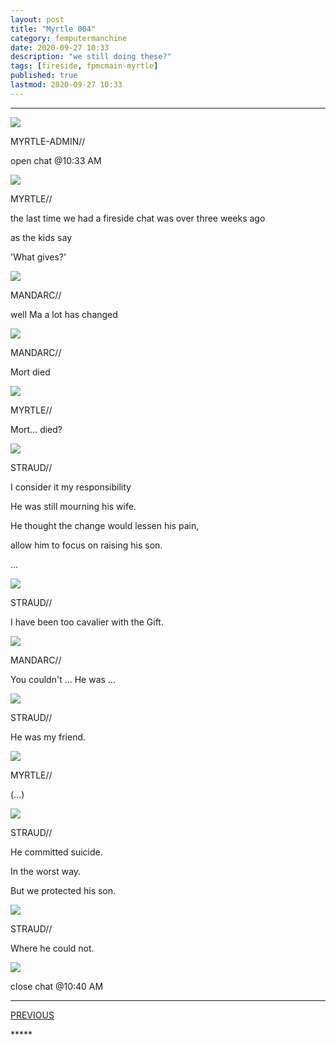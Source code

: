 ```yaml
---
layout: post
title: "Myrtle 004"
category: femputermanchine
date: 2020-09-27 10:33
description: "we still doing these?"
tags: [fireside, fpmcmain-myrtle]
published: true
lastmod: 2020-09-27 10:33
---
```

[//]: # ( 9/27/20  -added)

*****

<div class="chat-box">
<img src="{{ site.url }}/assets/tb/myrtlekevin.jpg" class="chat-portrait" />
<p class="ppl-sez">MYRTLE-ADMIN//</p>
<p class="ppl-sez">open chat @10:33 AM</p>
</div>

<div class="chat-box">
<img src="{{ site.url }}/assets/tb/myrtle-insp.jpg" class="chat-portrait" />
<p class="ppl-sez">MYRTLE//</p>
<p class="ppl-sez">the last time we had a fireside chat was over three weeks ago</p>
<p class="ppl-sez">as the kids say</p>
<p class="ppl-sez">'What gives?'</p>
</div>

<div class="chat-box">
<img src="{{ site.url }}/assets/tb/mandarc1.jpg" class="chat-portrait" />
<p class="ppl-sez">MANDARC//</p>
<p class="ppl-sez">well Ma a lot has changed</p>
</div>

<div class="chat-box">
<img src="{{ site.url }}/assets/tb/mandarc1.jpg" class="chat-portrait" />
<p class="ppl-sez">MANDARC//</p>
<p class="ppl-sez">Mort died</p>
</div>

<div class="chat-box">
<img src="{{ site.url }}/assets/tb/myrtle-insp.jpg" class="chat-portrait" />
<p class="ppl-sez">MYRTLE//</p>
<p class="ppl-sez">Mort... died?</p>
</div>

<div class="chat-box">
<img src="{{ site.url }}/assets/tb/straud.jpg" class="chat-portrait" />
<p class="ppl-sez">STRAUD//</p>
<p class="ppl-sez">I consider it my responsibility</p>
<p class="ppl-sez">He was still mourning his wife.</p>
<p class="ppl-sez">He thought the change would lessen his pain, </p>
<p class="ppl-sez">allow him to focus on raising his son.</p>
<p class="ppl-sez">...</p>
</div>

<div class="chat-box">
<img src="{{ site.url }}/assets/tb/straud.jpg" class="chat-portrait" />
<p class="ppl-sez">STRAUD//</p>
<p class="ppl-sez">I have been too cavalier with the Gift.</p>
</div>

<div class="chat-box">
<img src="{{ site.url }}/assets/tb/mandarc1.jpg" class="chat-portrait" />
<p class="ppl-sez">MANDARC//</p>
<p class="ppl-sez">You couldn't ... He was ...</p>
</div>

<div class="chat-box">
<img src="{{ site.url }}/assets/tb/straud.jpg" class="chat-portrait" />
<p class="ppl-sez">STRAUD//</p>
<p class="ppl-sez">He was my friend.</p>
</div>

<div class="chat-box">
<img src="{{ site.url }}/assets/tb/myrtle-insp.jpg" class="chat-portrait" />
<p class="ppl-sez">MYRTLE//</p>
<p class="ppl-sez">(...)</p>
</div>

<div class="chat-box">
<img src="{{ site.url }}/assets/tb/straud.jpg" class="chat-portrait" />
<p class="ppl-sez">STRAUD//</p>
<p class="ppl-sez">He committed suicide.</p>
<p class="ppl-sez">In the worst way.</p>
<p class="ppl-sez">But we protected his son.</p>
</div>

<div class="chat-box">
<img src="{{ site.url }}/assets/tb/straud.jpg" class="chat-portrait" />
<p class="ppl-sez">STRAUD//</p>
<p class="ppl-sez">Where he could not.</p>
</div>

<div class="chat-box">
<img src="{{ site.url }}/assets/tb/autress-aug.jpg" class="chat-portrait" />
<p class="ppl-sez">close chat @10:40 AM</p>
</div>


*****
<div class="fpmc-nav">

<span class="fpmc-nav-prev"><a href="{{ 'myrtle-iii' | prepend: site.baseurl }}">PREVIOUS</a></span> 

<!--<span class="fpmc-nav-next"><a href="{{ 'myrtle-ii' | prepend: site.baseurl }}">NEXT</a></span> -->

</div>
*****
